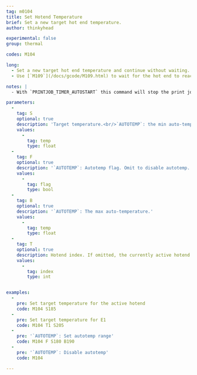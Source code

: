 ```yaml
---
tag: m0104
title: Set Hotend Temperature
brief: Set a new target hot end temperature.
author: thinkyhead

experimental: false
group: thermal

codes: M104

long:
  - Set a new target hot end temperature and continue without waiting. The firmware will continue to try to reach and hold the temperature in the background.
  - Use [`M109`](/docs/gcode/M109.html) to wait for the hot end to reach the target temperature.

notes: |
  - With `PRINTJOB_TIMER_AUTOSTART` this command will stop the print job timer if the temperature is set at or below half of `EXTRUDE_MINTEMP`.

parameters:
  -
    tag: S
    optional: true
    description: 'Target temperature.<br/>`AUTOTEMP`: the min auto-temperature.'
    values:
      -
        tag: temp
        type: float
  -
    tag: F
    optional: true
    description: '`AUTOTEMP`: Autotemp flag. Omit to disable autotemp.'
    values:
      -
        tag: flag
        type: bool
  -
    tag: B
    optional: true
    description: '`AUTOTEMP`: The max auto-temperature.'
    values:
      -
        tag: temp
        type: float
  -
    tag: T
    optional: true
    description: Hotend index. If omitted, the currently active hotend will be used.
    values:
      -
        tag: index
        type: int


examples:
  -
    pre: Set target temperature for the active hotend
    code: M104 S185
  -
    pre: Set target temperature for E1
    code: M104 T1 S205
  -
    pre: '`AUTOTEMP`: Set autotemp range'
    code: M104 F S180 B190
  -
    pre: '`AUTOTEMP`: Disable autotemp'
    code: M104

---
```


